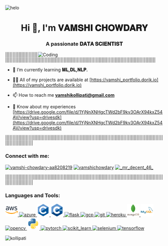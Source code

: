 ![helo](https://user-images.githubusercontent.com/89390696/197391947-44073cab-ffa1-4f6f-b0e9-a541afc7254a.gif)
<h1 align="center">Hi 👋, I'm 𝐕𝐀𝐌𝐒𝐇𝐈 𝐂𝐇𝐎𝐖𝐃𝐀𝐑𝐘</h1>
<h3 align="center">A passionate 𝐃𝐀𝐓𝐀 𝐒𝐂𝐈𝐄𝐍𝐓𝐈𝐒𝐓</h3>

<img align="right" alt="Coding" width="400" src="https://user-images.githubusercontent.com/89390696/197391952-f3423814-f8a0-4b6e-bf30-6ae5c2233972.gif">

|||||||||||||||||||||||||||||||||||||||||||||||||||||||||||||||||||||||||||||||||||||||||||||||||||||||||||||||||||||||||||||


- 🌱 I’m currently learning **𝐌𝐋,𝐃𝐋,𝐍𝐋𝐏.**

- 👨‍💻 All of my projects are available at [https://vamshi_portfolio.dorik.io](https://vamshi_portfolio.dorik.io)

- 📫 How to reach me **vamshikollipati@gmail.com**

- 📄 Know about my experiences [https://drive.google.com/file/d/1YjNnXNHgcTWd2bF9kv3OArX94kxZ54AV/view?usp=drivesdk](https://drive.google.com/file/d/1YjNnXNHgcTWd2bF9kv3OArX94kxZ54AV/view?usp=drivesdk)
 
|||||||||||||||||||||||||||||||||||||||||||||||||||||||||||||||||||||||||||||||||||||||||||||||||||||||||||||||||||||||||||||||
<h3 align="left">Connect with me:</h3>
<p align="left">
<a href="https://www.linkedin.com/in/vamshikollipati/" target="blank"><img align="center" src="https://raw.githubusercontent.com/rahuldkjain/github-profile-readme-generator/master/src/images/icons/Social/linked-in-alt.svg" alt="vamshi-chowdary-aa8208219" height="30" width="40" /></a>
<a href="https://kaggle.com/vamshichowdary" target="blank"><img align="center" src="https://raw.githubusercontent.com/rahuldkjain/github-profile-readme-generator/master/src/images/icons/Social/kaggle.svg" alt="vamshichowdary" height="30" width="40" /></a>
<a href="https://instagram.com/_mr_decent_46_" target="blank"><img align="center" src="https://raw.githubusercontent.com/rahuldkjain/github-profile-readme-generator/master/src/images/icons/Social/instagram.svg" alt="_mr_decent_46_" height="30" width="40" /></a>
</p>

|||||||||||||||||||||||||||||||||||||||||||||||||||||||||||||||||||||||||||||||||||||||||||||||||||||||||||||||||||||||||||||||
<h3 align="left">Languages and Tools:</h3>
<p align="left"> <a href="https://aws.amazon.com" target="_blank"> <img src="https://raw.githubusercontent.com/devicons/devicon/master/icons/amazonwebservices/amazonwebservices-original-wordmark.svg" alt="aws" width="40" height="40"/> </a> <a href="https://azure.microsoft.com/en-in/" target="_blank"> <img src="https://www.vectorlogo.zone/logos/microsoft_azure/microsoft_azure-icon.svg" alt="azure" width="40" height="40"/> </a> <a href="https://www.cprogramming.com/" target="_blank"> <img src="https://raw.githubusercontent.com/devicons/devicon/master/icons/c/c-original.svg" alt="c" width="40" height="40"/> </a> <a href="https://www.w3schools.com/cpp/" target="_blank"> <img src="https://raw.githubusercontent.com/devicons/devicon/master/icons/cplusplus/cplusplus-original.svg" alt="cplusplus" width="40" height="40"/> </a> <a href="https://flask.palletsprojects.com/" target="_blank"> <img src="https://www.vectorlogo.zone/logos/pocoo_flask/pocoo_flask-icon.svg" alt="flask" width="40" height="40"/> </a> <a href="https://cloud.google.com" target="_blank"> <img src="https://www.vectorlogo.zone/logos/google_cloud/google_cloud-icon.svg" alt="gcp" width="40" height="40"/> </a> <a href="https://git-scm.com/" target="_blank"> <img src="https://www.vectorlogo.zone/logos/git-scm/git-scm-icon.svg" alt="git" width="40" height="40"/> </a> <a href="https://heroku.com" target="_blank"> <img src="https://www.vectorlogo.zone/logos/heroku/heroku-icon.svg" alt="heroku" width="40" height="40"/> </a> <a href="https://www.mongodb.com/" target="_blank"> <img src="https://raw.githubusercontent.com/devicons/devicon/master/icons/mongodb/mongodb-original-wordmark.svg" alt="mongodb" width="40" height="40"/> </a> <a href="https://www.mysql.com/" target="_blank"> <img src="https://raw.githubusercontent.com/devicons/devicon/master/icons/mysql/mysql-original-wordmark.svg" alt="mysql" width="40" height="40"/> </a> <a href="https://opencv.org/" target="_blank"> <img src="https://www.vectorlogo.zone/logos/opencv/opencv-icon.svg" alt="opencv" width="40" height="40"/> </a> <a href="https://www.python.org" target="_blank"> <img src="https://raw.githubusercontent.com/devicons/devicon/master/icons/python/python-original.svg" alt="python" width="40" height="40"/> </a> <a href="https://pytorch.org/" target="_blank"> <img src="https://www.vectorlogo.zone/logos/pytorch/pytorch-icon.svg" alt="pytorch" width="40" height="40"/> </a> <a href="https://scikit-learn.org/" target="_blank"> <img src="https://upload.wikimedia.org/wikipedia/commons/0/05/Scikit_learn_logo_small.svg" alt="scikit_learn" width="40" height="40"/> </a> <a href="https://www.selenium.dev" target="_blank"> <img src="https://raw.githubusercontent.com/detain/svg-logos/780f25886640cef088af994181646db2f6b1a3f8/svg/selenium-logo.svg" alt="selenium" width="40" height="40"/> </a> <a href="https://www.tensorflow.org" target="_blank"> <img src="https://www.vectorlogo.zone/logos/tensorflow/tensorflow-icon.svg" alt="tensorflow" width="40" height="40"/> </a> </p>

<p><img align="center" src="https://github-readme-stats.vercel.app/api/top-langs?username=kollipati&show_icons=true&locale=en&layout=compact" alt="kollipati" /></p>
